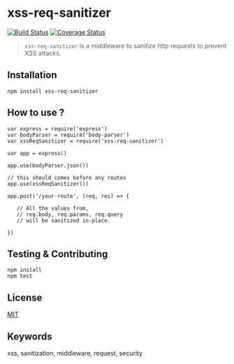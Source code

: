 # xss-req-sanitizer

[![Build Status](https://travis-ci.com/kalekarnn/xss-sanitizer.svg?branch=main)](https://travis-ci.com/kalekarnn/xss-req-sanitizer)
[![Coverage Status](https://coveralls.io/repos/github/kalekarnn/xss-sanitizer/badge.svg)](https://coveralls.io/github/kalekarnn/xss-req-sanitizer)

> `xss-req-sanitizer` is a middleware to sanitize http requests to prevent XSS attacks.

## Installation

    npm install xss-req-sanitizer
    
## How to use ?

    var express = require('express')
    var bodyParser = require('body-parser')
    var xssReqSanitizer = require('xss-req-sanitizer')

    var app = express()

    app.use(bodyParser.json())
    
    // this should comes before any routes
    app.use(xssReqSanitizer())

    app.post('/your-route', (req, res) => {
    
       // All the values from,
       // req.body, req.params, req.query 
       // will be sanitized in-place.

    })
    
## Testing & Contributing

    npm install
    npm test
    
## License
[MIT](https://github.com/kalekarnn/xss-req-sanitizer/blob/main/LICENSE)

## Keywords
xss, sanitization, middleware, request, security
    
    
